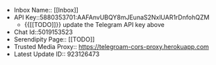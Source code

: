 - Inbox Name:: [[Inbox]]
- API Key::5880353701:AAFAnvUBQY8mJEunaS2NxlUAR1rDnfohQZM
    - {{[[TODO]]}} update the Telegram API key above
- Chat Id::5019153523
- Serendipity Page:: [[TODO]]
- Trusted Media Proxy:: https://telegroam-cors-proxy.herokuapp.com 
- Latest Update ID:: 923126473
